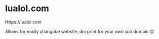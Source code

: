 # lualol.com
Https://lualol.com

Allows for easily changabe website, dm print for your own sub domain 😲
